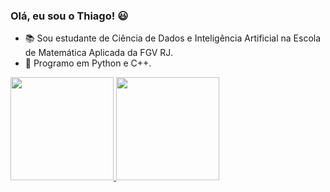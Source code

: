### Olá, eu sou o Thiago! 😃

- 📚 Sou estudante de Ciência de Dados e Inteligência Artificial na Escola de Matemática Aplicada da FGV RJ.
- 🐍 Programo em Python e C++.


<div style="display: inline_block">
  <a href="https://github.com/TFrankeM">
  <img height="165em" src="https://github-readme-stats.vercel.app/api?username=TFrankeM&show_icons=true&theme=dracula&include_all_commits=true&count_private=true"/>
  <img height="165em" src="https://github-readme-stats.vercel.app/api/top-langs/?username=TFrankeM&layout=compact&langs_count=7&theme=dracula"/>
</div>

